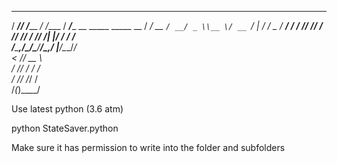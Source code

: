    _____ __        __      _____                      
  / ___// /_____ _/ /____ / ___/____ __   _____  _____
  \__ \/ __/ __ `/ __/ _ \\__ \/ __ `/ | / / _ \/ ___/
 ___/ / /_/ /_/ / /_/  __/__/ / /_/ /| |/ /  __/ /    
/_____\______,_/\__/\___/____/\__,_/ |___/\___/_/     
  <  // __ \                                          
  / // / / /                                          
 / // /_/ /                                           
/_(_)____/                                            
                                                     
													 
Use latest python (3.6 atm)

python StateSaver.python

Make sure it has permission to write into the folder and subfolders